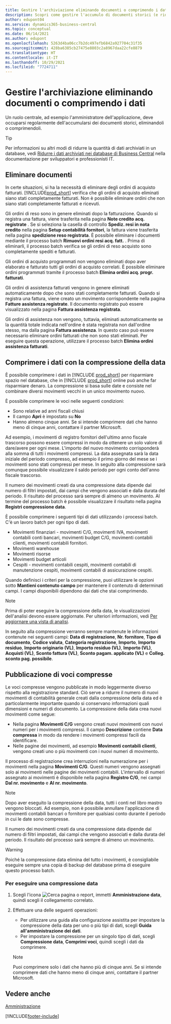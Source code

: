 ```yaml
---
title: Gestire l'archiviazione eliminando documenti o comprimendo i dati
description: Scopri come gestire l'accumulo di documenti storici (e ridurre la quantità di dati archiviati in un database) eliminandoli o comprimendoli.
author: edupont04
ms.service: dynamics365-business-central
ms.topic: conceptual
ms.date: 06/14/2021
ms.author: edupont
ms.openlocfilehash: 5263d4ba06cc7b2dc497efb6842a927704c31f35
ms.sourcegitcommit: 428ba6385cb27475e8803c2a8967daa22cfe8879
ms.translationtype: HT
ms.contentlocale: it-IT
ms.lasthandoff: 10/29/2021
ms.locfileid: "7724711"
---
```

# <a name="manage-storage-by-deleting-documents-or-compressing-data"></a>Gestire l'archiviazione eliminando documenti o comprimendo i dati

Un ruolo centrale, ad esempio l'amministratore dell'applicazione, deve occuparsi regolarmente dell'accumularsi dei documenti storici, eliminandoli o comprimendoli.  

> [!TIP]
> Per informazioni su altri modi di ridurre la quantità di dati archiviati in un database, vedi [Ridurre i dati archiviati nei database di Business Central](/dynamics365/business-central/dev-itpro/administration/database-reduce-data) nella documentazione per sviluppatori e professionisti IT.

## <a name="delete-documents"></a>Eliminare documenti

In certe situazioni, si ha la necessità di eliminare degli ordini di acquisto fatturati. [!INCLUDE[prod_short](includes/prod_short.md)] verifica che gli ordini di acquisto eliminati siano stati completamente fatturati. Non è possibile eliminare ordini che non siano stati completamente fatturati e ricevuti.  

Gli ordini di reso sono in genere eliminati dopo la fatturazione. Quando si registra una fattura, viene trasferita nella pagina **Note credito acq. registrate** . Se si seleziona la casella di controllo **Spediz. resi in nota credito** nella pagina **Setup contabilità fornitori**, la fattura viene trasferita nella pagina **spedizione reso registrata**. È possibile eliminare i documenti mediante il processo batch **Rimuovi ordini resi acq. fatt.** . Prima di eliminarli, il processo batch verifica se gli ordini di reso acquisto sono completamente spediti e fatturati.  

Gli ordini di acquisto programmati non vengono eliminati dopo aver elaborato e fatturato tutti gli ordini di acquisto correlati. È possibile eliminare ordini programmati tramite il processo batch **Elimina ordini acq. progr. fatturati**.  

Gli ordini di assistenza fatturati vengono in genere eliminati automaticamente dopo che sono stati completamente fatturati. Quando si registra una fattura, viene creato un movimento corrispondente nella pagina **Fatture assistenza registrate**. Il documento registrato può essere visualizzato nella pagina **Fattura assistenza registrata**.  

Gli ordini di assistenza non vengono, tuttavia, eliminati automaticamente se la quantità totale indicata nell'ordine è stata registrata non dall'ordine stesso, ma dalla pagina **Fattura assistenza**. In questo caso può essere necessario eliminare ordini fatturati che non sono stati eliminati. Per eseguire questa operazione, utilizzare il processo batch **Elimina ordini assistenza fatturati**.  

## <a name="compress-data-with-date-compression"></a>Comprimere i dati con la compressione della data

È possibile comprimere i dati in [!INCLUDE [prod_short](includes/prod_short.md)] per risparmiare spazio nel database, che in [!INCLUDE [prod_short](includes/prod_short.md)] online può anche far risparmiare denaro. La compressione si basa sulle date e consiste nel combinare diversi movimenti vecchi in un unico movimento nuovo. 

È possibile comprimere le voci nelle seguenti condizioni:

* Sono relative ad anni fiscali chiusi
* Il campo **Apri** è impostato su **No** 
* Hanno almeno cinque anni. Se si intende comprimere dati che hanno meno di cinque anni, contattare il partner Microsoft.

Ad esempio, i movimenti di registro fornitori dell'ultimo anno fiscale trascorso possono essere compressi in modo da ottenere un solo valore di dare/avere per ogni mese. L'importo del nuovo movimento corrisponderà alla somma di tutti i movimenti compressi. La data assegnata sarà la data iniziale del periodo compresso, ad esempio il primo giorno del mese se i movimenti sono stati compressi per mese. In seguito alla compressione sarà comunque possibile visualizzare il saldo periodo per ogni conto dell'anno fiscale trascorso.

Il numero dei movimenti creati da una compressione data dipende dal numero di filtri impostati, dai campi che vengono associati e dalla durata del periodo. Il risultato del processo sarà sempre di almeno un movimento. Al termine del processo batch è possibile visualizzare il risultato nella pagina **Registri compressione data**.

È possibile comprimere i seguenti tipi di dati utilizzando i processi batch. C'è un lavoro batch per ogni tipo di dati.

* Movimenti finanziari - movimenti C/G, movimenti IVA, movimenti contabili conti bancari, movimenti budget C/G, movimenti contabili clienti, movimenti contabili fornitori.
* Movimenti warehouse 
* Movimenti risorse
* Movimenti budget articoli
* Cespiti - movimenti contabili cespiti, movimenti contabili di manutenzione cespiti, movimenti contabili di assicurazione cespiti.

Quando definisci i criteri per la compressione, puoi utilizzare le opzioni sotto **Mantieni contenuto campo** per mantenere il contenuto di determinati campi. I campi disponibili dipendono dai dati che stai comprimendo.

> [!NOTE]
> Prima di poter eseguire la compressione della data, le visualizzazioni dell'analisi devono essere aggiornate. Per ulteriori informazioni, vedi [Per aggiornare una vista di analisi](bi-how-analyze-data-dimension.md#to-update-an-analysis-view).

In seguito alla compressione verranno sempre mantenute le informazioni contenute nei seguenti campi: **Data di registrazione**, **Nr. fornitore**, **Tipo di documento**, **Codice valuta**, **Categoria registrazione**, **Importo**, **Importo residuo**, **Importo originario (VL)**, **Importo residuo (VL)**, **Importo (VL)**, **Acquisti (VL)**, **Sconto fattura (VL)**, **Sconto pagam. applicato (VL)** e **Colleg. sconto pag. possibile**.

## <a name="posting-compressed-entries"></a>Pubblicazione di voci compresse
Le voci compresse vengono pubblicate in modo leggermente diverso rispetto alla registrazione standard. Ciò serve a ridurre il numero di nuovi movimenti di contabilità generale creati dalla compressione della data ed è particolarmente importante quando si conservano informazioni quali dimensioni e numeri di documento. La compressione della data crea nuovi movimenti come segue:
* Nella pagina **Movimenti C/G** vengono creati nuovi movimenti con nuovi numeri per i movimenti compressi. Il campo **Descrizione** contiene **Data compressa** in modo da rendere i movimenti compressi facili da identificare. 
* Nelle pagine dei movimenti, ad esempio **Movimenti contabili clienti**, vengono creati uno o più movimenti con i nuovi numeri di movimento. 

Il processo di registrazione crea interruzioni nella numerazione per i movimenti nella pagina **Movimenti C/G**. Questi numeri vengono assegnati solo ai movimenti nelle pagine dei movimenti contabili. L'intervallo di numeri assegnato ai movimenti è disponibile nella pagina **Registro C/G**, nei campi **Dal nr. movimento** e **Al nr. movimento**. 

> [!NOTE]
> Dopo aver eseguito la compressione della data, tutti i conti nel libro mastro vengono bloccati. Ad esempio, non è possibile annullare l'applicazione di movimenti contabili bancari o fornitore per qualsiasi conto durante il periodo in cui le date sono compresse.

Il numero dei movimenti creati da una compressione data dipende dal numero di filtri impostati, dai campi che vengono associati e dalla durata del periodo. Il risultato del processo sarà sempre di almeno un movimento. 

> [!WARNING]
> Poiché la compressione data elimina del tutto i movimenti, è consigliabile eseguire sempre una copia di backup del database prima di eseguire questo processo batch.

### <a name="to-run-a-date-compression"></a>Per eseguire una compressione data
1. Scegli l'icona ![Cerca pagina o report](media/ui-search/search_small.png "Icona Cerca pagina o report"), immetti **Amministrazione data**, quindi scegli il collegamento correlato.
2. Effettuare una delle seguenti operazioni:
    * Per utilizzare una guida alla configurazione assistita per impostare la compressione della data per uno o più tipi di dati, scegli **Guida all'amministrazione dei dati**.
    * Per impostare la compressione per un singolo tipo di dati, scegli **Compressione data**, **Comprimi voci**, quindi scegli i dati da comprimere.

   > [!NOTE]
   > Puoi comprimere solo i dati che hanno più di cinque anni. Se si intende comprimere dati che hanno meno di cinque anni, contattare il partner Microsoft.

## <a name="see-also"></a>Vedere anche

[Amministrazione](admin-setup-and-administration.md)  


[!INCLUDE[footer-include](includes/footer-banner.md)]